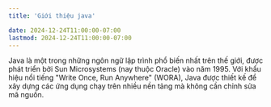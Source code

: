 ```yaml
---
title: 'Giới thiệu java'

date: 2024-12-24T11:00:00-07:00
lastmod: 2024-12-24T11:00:00-07:00
---
```


Java là một trong những ngôn ngữ lập trình phổ biến nhất trên thế giới, được phát triển bởi Sun Microsystems (nay thuộc Oracle) vào năm 1995. Với khẩu hiệu nổi tiếng "Write Once, Run Anywhere" (WORA), Java được thiết kế để xây dựng các ứng dụng chạy trên nhiều nền tảng mà không cần chỉnh sửa mã nguồn.

